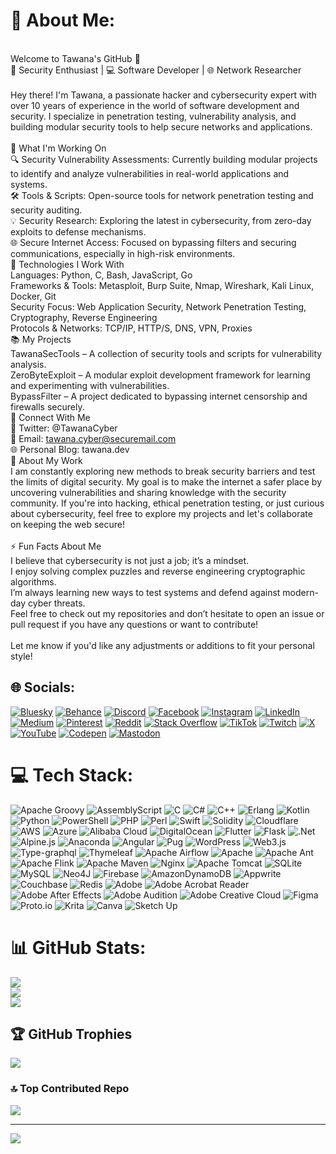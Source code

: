# 💫 About Me:
<br>Welcome to Tawana's GitHub 👾<br>🔐 Security Enthusiast | 💻 Software Developer | 🌐 Network Researcher<br><br>Hey there! I'm Tawana, a passionate hacker and cybersecurity expert with over 10 years of experience in the world of software development and security. I specialize in penetration testing, vulnerability analysis, and building modular security tools to help secure networks and applications.<br><br>🚀 What I'm Working On<br>🔍 Security Vulnerability Assessments: Currently building modular projects to identify and analyze vulnerabilities in real-world applications and systems.<br>🛠️ Tools & Scripts: Open-source tools for network penetration testing and security auditing.<br>💡 Security Research: Exploring the latest in cybersecurity, from zero-day exploits to defense mechanisms.<br>🌐 Secure Internet Access: Focused on bypassing filters and securing communications, especially in high-risk environments.<br>🔧 Technologies I Work With<br>Languages: Python, C, Bash, JavaScript, Go<br>Frameworks & Tools: Metasploit, Burp Suite, Nmap, Wireshark, Kali Linux, Docker, Git<br>Security Focus: Web Application Security, Network Penetration Testing, Cryptography, Reverse Engineering<br>Protocols & Networks: TCP/IP, HTTP/S, DNS, VPN, Proxies<br>📚 My Projects<br>TawanaSecTools – A collection of security tools and scripts for vulnerability analysis.<br>ZeroByteExploit – A modular exploit development framework for learning and experimenting with vulnerabilities.<br>BypassFilter – A project dedicated to bypassing internet censorship and firewalls securely.<br>🌟 Connect With Me<br>💬 Twitter: @TawanaCyber<br>📧 Email: tawana.cyber@securemail.com<br>🌐 Personal Blog: tawana.dev<br>📜 About My Work<br>I am constantly exploring new methods to break security barriers and test the limits of digital security. My goal is to make the internet a safer place by uncovering vulnerabilities and sharing knowledge with the security community. If you're into hacking, ethical penetration testing, or just curious about cybersecurity, feel free to explore my projects and let's collaborate on keeping the web secure!<br><br>⚡ Fun Facts About Me<br>I believe that cybersecurity is not just a job; it’s a mindset.<br>I enjoy solving complex puzzles and reverse engineering cryptographic algorithms.<br>I’m always learning new ways to test systems and defend against modern-day cyber threats.<br>Feel free to check out my repositories and don’t hesitate to open an issue or pull request if you have any questions or want to contribute!<br><br>Let me know if you'd like any adjustments or additions to fit your personal style!


## 🌐 Socials:
[![Bluesky](https://img.shields.io/badge/bluesky-0285FF?style=for-the-badge&logo=bluesky&logoColor=%23FFFFFF)](https://bsky.app/profile/TawanaXploit) [![Behance](https://img.shields.io/badge/Behance-1769ff?logo=behance&logoColor=white)](https://behance.net/TawanaXploit) [![Discord](https://img.shields.io/badge/Discord-%237289DA.svg?logo=discord&logoColor=white)](https://discord.gg/TawanaXploit) [![Facebook](https://img.shields.io/badge/Facebook-%231877F2.svg?logo=Facebook&logoColor=white)](https://facebook.com/TawanaXploit) [![Instagram](https://img.shields.io/badge/Instagram-%23E4405F.svg?logo=Instagram&logoColor=white)](https://instagram.com/TawanaXploit) [![LinkedIn](https://img.shields.io/badge/LinkedIn-%230077B5.svg?logo=linkedin&logoColor=white)](https://linkedin.com/in/TawanaXploit) [![Medium](https://img.shields.io/badge/Medium-12100E?logo=medium&logoColor=white)](https://medium.com/@TawanaXploit) [![Pinterest](https://img.shields.io/badge/Pinterest-%23E60023.svg?logo=Pinterest&logoColor=white)](https://pinterest.com/TawanaXploit) [![Reddit](https://img.shields.io/badge/Reddit-%23FF4500.svg?logo=Reddit&logoColor=white)](https://reddit.com/user/TawanaXploit) [![Stack Overflow](https://img.shields.io/badge/-Stackoverflow-FE7A16?logo=stack-overflow&logoColor=white)](https://stackoverflow.com/users/TawanaXploit) [![TikTok](https://img.shields.io/badge/TikTok-%23000000.svg?logo=TikTok&logoColor=white)](https://tiktok.com/@TawanaXploit) [![Twitch](https://img.shields.io/badge/Twitch-%239146FF.svg?logo=Twitch&logoColor=white)](https://twitch.tv/TawanaXploit) [![X](https://img.shields.io/badge/X-black.svg?logo=X&logoColor=white)](https://x.com/TawanaXploit) [![YouTube](https://img.shields.io/badge/YouTube-%23FF0000.svg?logo=YouTube&logoColor=white)](https://youtube.com/@TawanaXploit) [![Codepen](https://img.shields.io/badge/Codepen-000000?style=for-the-badge&logo=codepen&logoColor=white)](https://codepen.io/TawanaXploit) [![Mastodon](https://img.shields.io/badge/-MASTODON-%232B90D9?style=for-the-badge&logo=mastodon&logoColor=white)](https://mastodon.social/@TawanaXploit) 

# 💻 Tech Stack:
![Apache Groovy](https://img.shields.io/badge/Apache%20Groovy-4298B8.svg?style=for-the-badge&logo=Apache+Groovy&logoColor=white) ![AssemblyScript](https://img.shields.io/badge/assembly%20script-%23000000.svg?style=for-the-badge&logo=assemblyscript&logoColor=white) ![C](https://img.shields.io/badge/c-%2300599C.svg?style=for-the-badge&logo=c&logoColor=white) ![C#](https://img.shields.io/badge/c%23-%23239120.svg?style=for-the-badge&logo=csharp&logoColor=white) ![C++](https://img.shields.io/badge/c++-%2300599C.svg?style=for-the-badge&logo=c%2B%2B&logoColor=white) ![Erlang](https://img.shields.io/badge/Erlang-white.svg?style=for-the-badge&logo=erlang&logoColor=a90533) ![Kotlin](https://img.shields.io/badge/kotlin-%237F52FF.svg?style=for-the-badge&logo=kotlin&logoColor=white) ![Python](https://img.shields.io/badge/python-3670A0?style=for-the-badge&logo=python&logoColor=ffdd54) ![PowerShell](https://img.shields.io/badge/PowerShell-%235391FE.svg?style=for-the-badge&logo=powershell&logoColor=white) ![PHP](https://img.shields.io/badge/php-%23777BB4.svg?style=for-the-badge&logo=php&logoColor=white) ![Perl](https://img.shields.io/badge/perl-%2339457E.svg?style=for-the-badge&logo=perl&logoColor=white) ![Swift](https://img.shields.io/badge/swift-F54A2A?style=for-the-badge&logo=swift&logoColor=white) ![Solidity](https://img.shields.io/badge/Solidity-%23363636.svg?style=for-the-badge&logo=solidity&logoColor=white) ![Cloudflare](https://img.shields.io/badge/Cloudflare-F38020?style=for-the-badge&logo=Cloudflare&logoColor=white) ![AWS](https://img.shields.io/badge/AWS-%23FF9900.svg?style=for-the-badge&logo=amazon-aws&logoColor=white) ![Azure](https://img.shields.io/badge/azure-%230072C6.svg?style=for-the-badge&logo=microsoftazure&logoColor=white) ![Alibaba Cloud](https://img.shields.io/badge/AlibabaCloud-%23FF6701.svg?style=for-the-badge&logo=alibabacloud&logoColor=white) ![DigitalOcean](https://img.shields.io/badge/DigitalOcean-%230167ff.svg?style=for-the-badge&logo=digitalOcean&logoColor=white) ![Flutter](https://img.shields.io/badge/Flutter-%2302569B.svg?style=for-the-badge&logo=Flutter&logoColor=white) ![Flask](https://img.shields.io/badge/flask-%23000.svg?style=for-the-badge&logo=flask&logoColor=white) ![.Net](https://img.shields.io/badge/.NET-5C2D91?style=for-the-badge&logo=.net&logoColor=white) ![Alpine.js](https://img.shields.io/badge/alpinejs-white.svg?style=for-the-badge&logo=alpinedotjs&logoColor=%238BC0D0) ![Anaconda](https://img.shields.io/badge/Anaconda-%2344A833.svg?style=for-the-badge&logo=anaconda&logoColor=white) ![Angular](https://img.shields.io/badge/angular-%23DD0031.svg?style=for-the-badge&logo=angular&logoColor=white) ![Pug](https://img.shields.io/badge/Pug-FFF?style=for-the-badge&logo=pug&logoColor=A86454) ![WordPress](https://img.shields.io/badge/WordPress-%23117AC9.svg?style=for-the-badge&logo=WordPress&logoColor=white) ![Web3.js](https://img.shields.io/badge/web3.js-F16822?style=for-the-badge&logo=web3.js&logoColor=white) ![Type-graphql](https://img.shields.io/badge/-TypeGraphQL-%23C04392?style=for-the-badge) ![Thymeleaf](https://img.shields.io/badge/Thymeleaf-%23005C0F.svg?style=for-the-badge&logo=Thymeleaf&logoColor=white) ![Apache Airflow](https://img.shields.io/badge/Apache%20Airflow-017CEE?style=for-the-badge&logo=Apache%20Airflow&logoColor=white) ![Apache](https://img.shields.io/badge/apache-%23D42029.svg?style=for-the-badge&logo=apache&logoColor=white) ![Apache Ant](https://img.shields.io/badge/Apache%20Ant-A81C7D?style=for-the-badge&logo=Apache%20Ant&logoColor=white) ![Apache Flink](https://img.shields.io/badge/Apache%20Flink-E6526F?style=for-the-badge&logo=Apache%20Flink&logoColor=white) ![Apache Maven](https://img.shields.io/badge/Apache%20Maven-C71A36?style=for-the-badge&logo=Apache%20Maven&logoColor=white) ![Nginx](https://img.shields.io/badge/nginx-%23009639.svg?style=for-the-badge&logo=nginx&logoColor=white) ![Apache Tomcat](https://img.shields.io/badge/apache%20tomcat-%23F8DC75.svg?style=for-the-badge&logo=apache-tomcat&logoColor=black) ![SQLite](https://img.shields.io/badge/sqlite-%2307405e.svg?style=for-the-badge&logo=sqlite&logoColor=white) ![MySQL](https://img.shields.io/badge/mysql-4479A1.svg?style=for-the-badge&logo=mysql&logoColor=white) ![Neo4J](https://img.shields.io/badge/Neo4j-008CC1?style=for-the-badge&logo=neo4j&logoColor=white) ![Firebase](https://img.shields.io/badge/firebase-a08021?style=for-the-badge&logo=firebase&logoColor=ffcd34) ![AmazonDynamoDB](https://img.shields.io/badge/Amazon%20DynamoDB-4053D6?style=for-the-badge&logo=Amazon%20DynamoDB&logoColor=white) ![Appwrite](https://img.shields.io/badge/Appwrite-%23FD366E.svg?style=for-the-badge&logo=appwrite&logoColor=white) ![Couchbase](https://img.shields.io/badge/Couchbase-EA2328?style=for-the-badge&logo=couchbase&logoColor=white) ![Redis](https://img.shields.io/badge/redis-%23DD0031.svg?style=for-the-badge&logo=redis&logoColor=white) ![Adobe](https://img.shields.io/badge/adobe-%23FF0000.svg?style=for-the-badge&logo=adobe&logoColor=white) ![Adobe Acrobat Reader](https://img.shields.io/badge/Adobe%20Acrobat%20Reader-EC1C24.svg?style=for-the-badge&logo=Adobe%20Acrobat%20Reader&logoColor=white) ![Adobe After Effects](https://img.shields.io/badge/Adobe%20After%20Effects-9999FF.svg?style=for-the-badge&logo=Adobe%20After%20Effects&logoColor=white) ![Adobe Audition](https://img.shields.io/badge/Adobe%20Audition-9999FF.svg?style=for-the-badge&logo=Adobe%20Audition&logoColor=white) ![Adobe Creative Cloud](https://img.shields.io/badge/Adobe%20Creative%20Cloud-DA1F26.svg?style=for-the-badge&logo=Adobe%20Creative%20Cloud&logoColor=white) ![Figma](https://img.shields.io/badge/figma-%23F24E1E.svg?style=for-the-badge&logo=figma&logoColor=white) ![Proto.io](https://img.shields.io/badge/Proto.io-161637?style=for-the-badge&logo=proto.io&logoColor=00e5ff) ![Krita](https://img.shields.io/badge/Krita-203759?style=for-the-badge&logo=krita&logoColor=EEF37B) ![Canva](https://img.shields.io/badge/Canva-%2300C4CC.svg?style=for-the-badge&logo=Canva&logoColor=white) ![Sketch Up](https://img.shields.io/badge/SketchUp-005F9E?style=for-the-badge&logo=sketchup&logoColor=white)
# 📊 GitHub Stats:
![](https://github-readme-stats.vercel.app/api?username=tawanamohammadi&theme=dark&hide_border=false&include_all_commits=true&count_private=true)<br/>
![](https://github-readme-streak-stats.herokuapp.com/?user=tawanamohammadi&theme=dark&hide_border=false)<br/>
![](https://github-readme-stats.vercel.app/api/top-langs/?username=tawanamohammadi&theme=dark&hide_border=false&include_all_commits=true&count_private=true&layout=compact)

## 🏆 GitHub Trophies
![](https://github-profile-trophy.vercel.app/?username=tawanamohammadi&theme=radical&no-frame=false&no-bg=false&margin-w=4)

### 🔝 Top Contributed Repo
![](https://github-contributor-stats.vercel.app/api?username=tawanamohammadi&limit=5&theme=dark&combine_all_yearly_contributions=true)

---
[![](https://visitcount.itsvg.in/api?id=tawanamohammadi&icon=0&color=0)](https://visitcount.itsvg.in)

<!-- Proudly created with GPRM ( https://gprm.itsvg.in ) -->
